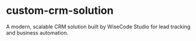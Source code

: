 # custom-crm-solution
A modern, scalable CRM solution built by WiseCode Studio for lead tracking and business automation.
